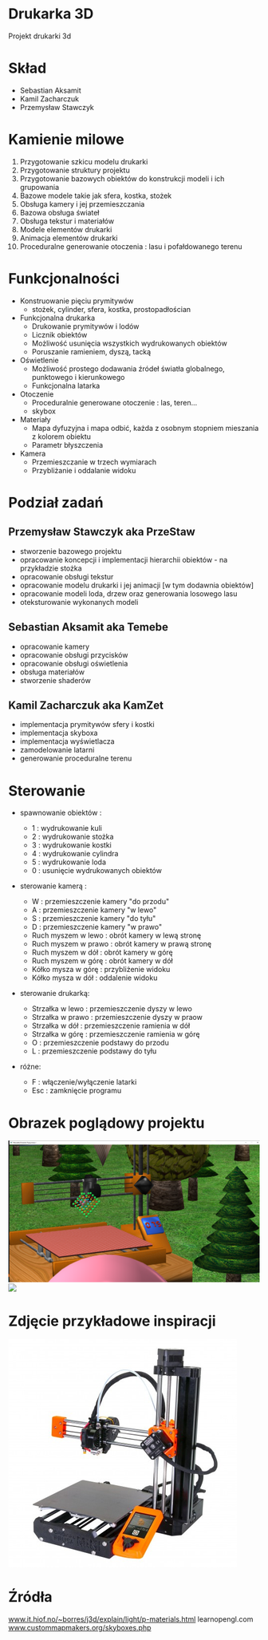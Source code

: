 # Drukarka 3D
Projekt drukarki 3d

# Skład

* Sebastian Aksamit
* Kamil Zacharczuk
* Przemysław Stawczyk

# Kamienie milowe

1. Przygotowanie szkicu modelu drukarki
2. Przygotowanie struktury projektu
3. Przygotowanie bazowych obiektów do konstrukcji modeli i ich grupowania
4. Bazowe modele takie jak sfera, kostka, stożek
5. Obsługa kamery i jej przemieszczania
6. Bazowa obsługa świateł
7. Obsługa tekstur i materiałów
8. Modele elementów drukarki
9. Animacja elementów drukarki
10. Proceduralne generowanie otoczenia : lasu i pofałdowanego terenu 

# Funkcjonalności

- Konstruowanie pięciu prymitywów
    - stożek, cylinder, sfera, kostka, prostopadłościan
- Funkcjonalna drukarka
    - Drukowanie prymitywów i lodów
    - Licznik obiektów
    - Możliwość usunięcia wszystkich wydrukowanych obiektów
    - Poruszanie ramieniem, dyszą, tacką
- Oświetlenie
    - Możliwość prostego dodawania źródeł światła globalnego, punktowego i kierunkowego
    - Funkcjonalna latarka
- Otoczenie
    - Proceduralnie generowane otoczenie : las, teren...
    - skybox
- Materiały
    - Mapa dyfuzyjna i mapa odbić, każda z osobnym stopniem mieszania z kolorem obiektu
    - Parametr błyszczenia
- Kamera
    - Przemieszczanie w trzech wymiarach
    - Przybliżanie i oddalanie widoku

# Podział zadań

## Przemysław Stawczyk aka PrzeStaw
- stworzenie bazowego projektu
- opracowanie koncepcji i implementacji hierarchii obiektów - na przykładzie stożka
- opracowanie obsługi tekstur
- opracowanie modelu drukarki i jej animacji [w tym dodawnia obiektów]
- opracowanie modeli loda, drzew oraz generowania losowego lasu
- oteksturowanie wykonanych modeli

## Sebastian Aksamit aka Temebe 
- opracowanie kamery
- opracowanie obsługi przycisków
- opracowanie obsługi oświetlenia
- obsługa materiałów
- stworzenie shaderów

## Kamil Zacharczuk aka KamZet
- implementacja prymitywów sfery i kostki
- implementacja skyboxa
- implementacja wyświetlacza
- zamodelowanie latarni
- generowanie proceduralne terenu

# Sterowanie

- spawnowanie obiektów :
	- 1 : wydrukowanie kuli
	- 2 : wydrukowanie stożka
	- 3 : wydrukowanie kostki
	- 4 : wydrukowanie cylindra
	- 5 : wydrukowanie loda
	- 0 : usunięcie wydrukowanych obiektów

- sterowanie kamerą :
	- W : przemieszczenie kamery "do przodu"
	- A : przemieszczenie kamery "w lewo"
	- S : przemieszczenie kamery "do tyłu"
	- D : przemieszczenie kamery "w prawo"
	- Ruch myszem w lewo : obrót kamery w lewą stronę
	- Ruch myszem w prawo : obrót kamery w prawą stronę
	- Ruch myszem w dół : obrót kamery w górę
	- Ruch myszem w górę : obrót kamery w dół
	- Kółko mysza w górę : przybliżenie widoku
	- Kółko mysza w dół : oddalenie widoku

- sterowanie drukarką:
	- Strzałka w lewo : przemieszczenie dyszy w lewo
	- Strzałka w prawo : przemieszczenie dyszy w praow
	- Strzałka w dół : przemieszczenie ramienia w dół
	- Strzałka w górę : przemieszczenie ramienia w górę
	- O : przemieszczenie podstawy do przodu
	- L : przemieszczenie podstawy do tyłu

- różne:
	- F : włączenie/wyłączenie latarki
	- Esc : zamknięcie programu

# Obrazek poglądowy projektu

![](drukarka3d-serce.png)
![](drukarka3d-zrobiona.png)

# Zdjęcie przykładowe inspiracji

![](prusi3.jpg)

# Źródła

www.it.hiof.no/~borres/j3d/explain/light/p-materials.html
learnopengl.com
www.custommapmakers.org/skyboxes.php